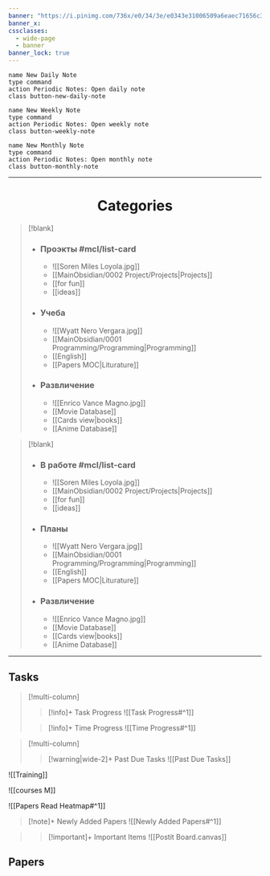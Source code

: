 ```yaml
---
banner: "https://i.pinimg.com/736x/e0/34/3e/e0343e31006509a6eaec71656c364369.jpg"
banner_x:
cssclasses:
  - wide-page
  - banner
banner_lock: true
---
```

<!-- DAILY NOTE BUTTONS-->
```button
name New Daily Note
type command
action Periodic Notes: Open daily note
class button-new-daily-note
```

```button
name New Weekly Note
type command
action Periodic Notes: Open weekly note
class button-weekly-note
```

```button
name New Monthly Note
type command
action Periodic Notes: Open monthly note
class button-monthly-note
```


---
# <center>Categories</center> 

> [!blank]
> - ### **Проэкты** #mcl/list-card
> 	- ![[Soren Miles Loyola.jpg]]
> 	- [[MainObsidian/0002 Project/Projects|Projects]]
> 	- [[for fun]]
> 	- [[ideas]]
> 	
> - ### **Учеба**
> 	- ![[Wyatt Nero Vergara.jpg]]
> 	- [[MainObsidian/0001 Programming/Programming|Programming]]
> 	- [[English]]  
> 	- [[Papers MOC|Liturature]] 
> 
> - ### **Развличение**
> 	- ![[Enrico Vance Magno.jpg]]
> 	- [[Movie Database]] 
> 	- [[Cards view|books]]  
> 	- [[Anime Database]] 

> [!blank]
> - ### **В работе** #mcl/list-card
> 	- ![[Soren Miles Loyola.jpg]]
> 	- [[MainObsidian/0002 Project/Projects|Projects]]
> 	- [[for fun]]
> 	- [[ideas]]
> 	
> - ### **Планы**
> 	- ![[Wyatt Nero Vergara.jpg]]
> 	- [[MainObsidian/0001 Programming/Programming|Programming]]
> 	- [[English]]  
> 	- [[Papers MOC|Liturature]] 
> 
> - ### **Развличение**
> 	- ![[Enrico Vance Magno.jpg]]
> 	- [[Movie Database]] 
> 	- [[Cards view|books]]  
> 	- [[Anime Database]] 


----
## Tasks

> [!multi-column]
> 
>>[!info]+ Task Progress
>> ![[Task Progress#^1]]
>
>>[!info]+ Time Progress
>> ![[Time Progress#^1]]

> [!multi-column]
>
>>[!warning|wide-2]+ Past Due Tasks
>> ![[Past Due Tasks]]



![[Training]]

![[courses M]]

![[Papers Read Heatmap#^1]]

>[!note]+ Newly Added Papers
> ![[Newly Added Papers#^1]]

>>[!important]+ Important Items
>>  ![[Postit Board.canvas]]





<div style="margin-top: 0; padding-top: 0;"></div>

<!------------------------------- UNCOMMENT  
> [!multi-column]
> 
>>[!todo]+ Next Weeks Todo List
>> ![[Next Weeks Tasks#^1]]
>
>>[!todo]+ Next Months Todo List
>> ![[Next Months Tasks#^1]]
  --------------------------------------------->
  ## Papers 